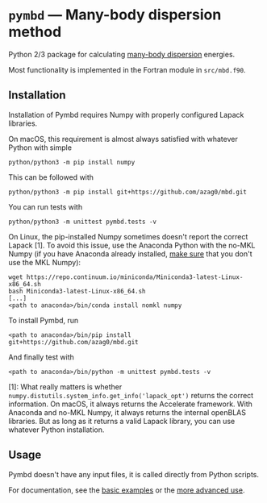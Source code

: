 # `pymbd` — Many-body dispersion method

Python 2/3 package for calculating [many-body dispersion](http://dx.doi.org/10.1063/1.4865104) energies.

Most functionality is implemented in the Fortran module in `src/mbd.f90`.

## Installation

Installation of Pymbd requires Numpy with properly configured Lapack libraries.

On macOS, this requirement is almost always satisfied with whatever Python with simple

```
python/python3 -m pip install numpy
```

This can be followed with

```
python/python3 -m pip install git+https://github.com/azag0/mbd.git
```

You can run tests with

```
python/python3 -m unittest pymbd.tests -v
```

On Linux, the pip-installed Numpy sometimes doesn't report the correct Lapack [1]. To avoid this issue, use the Anaconda Python with the no-MKL Numpy (if you have Anaconda already installed, [make sure](https://www.continuum.io/blog/developer-blog/anaconda-25-release-now-mkl-optimizations) that you don't use the MKL Numpy):

```
wget https://repo.continuum.io/miniconda/Miniconda3-latest-Linux-x86_64.sh
bash Miniconda3-latest-Linux-x86_64.sh
[...]
<path to anaconda>/bin/conda install nomkl numpy
```

To install Pymbd, run

```
<path to anaconda>/bin/pip install git+https://github.com/azag0/mbd.git
```

And finally test with

```
<path to anaconda>/bin/python -m unittest pymbd.tests -v
```

[1]: What really matters is whether `numpy.distutils.system_info.get_info('lapack_opt')` returns the correct information. On macOS, it always returns the Accelerate framework. With Anaconda and no-MKL Numpy, it always returns the internal openBLAS libraries. But as long as it returns a valid Lapack library, you can use whatever Python installation.

## Usage

Pymbd doesn't have any input files, it is called directly from Python scripts. 

For documentation, see the [basic examples](http://nbviewer.jupyter.org/github/azag0/mbd/blob/master/examples/basic.ipynb) or the [more advanced use](http://nbviewer.jupyter.org/github/azag0/mbd/blob/master/examples/advanced.ipynb).
